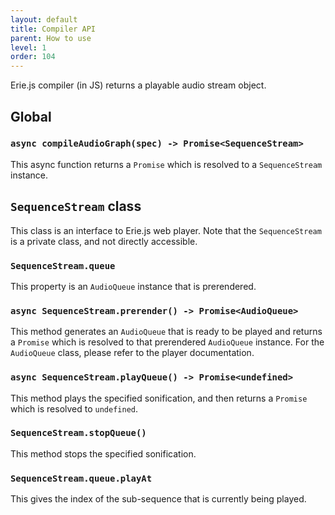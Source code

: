 ```yaml
---
layout: default
title: Compiler API
parent: How to use
level: 1
order: 104
---
```


Erie.js compiler (in JS) returns a playable audio stream object.

## Global

### `async compileAudioGraph(spec) -> Promise<SequenceStream>`

This async function returns a `Promise` which is resolved to a `SequenceStream` instance.

## `SequenceStream` class

This class is an interface to Erie.js web player.
Note that the `SequenceStream` is a private class, and not directly accessible.

### `SequenceStream.queue`

This property is an `AudioQueue` instance that is prerendered.

### `async SequenceStream.prerender() -> Promise<AudioQueue>`

This method generates an `AudioQueue` that is ready to be played and returns a `Promise` which is resolved to that prerendered `AudioQueue` instance.
For the `AudioQueue` class, please refer to the player documentation.

### `async SequenceStream.playQueue() -> Promise<undefined>`

This method plays the specified sonification, and then returns a `Promise` which is resolved to `undefined`.

### `SequenceStream.stopQueue()`

This method stops the specified sonification.

### `SequenceStream.queue.playAt`

This gives the index of the sub-sequence that is currently being played.
